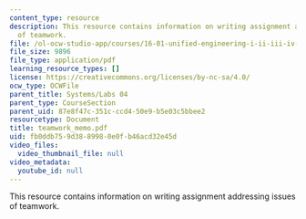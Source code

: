 ```yaml
---
content_type: resource
description: This resource contains information on writing assignment addressing issues
  of teamwork.
file: /ol-ocw-studio-app/courses/16-01-unified-engineering-i-ii-iii-iv-fall-2005-spring-2006/fb0ddb759d3889980e0fb46acd32e45d_teamwork_memo.pdf
file_size: 9896
file_type: application/pdf
learning_resource_types: []
license: https://creativecommons.org/licenses/by-nc-sa/4.0/
ocw_type: OCWFile
parent_title: Systems/Labs 04
parent_type: CourseSection
parent_uid: 87e8f47c-351c-ccd4-50e9-b5e03c5bbee2
resourcetype: Document
title: teamwork_memo.pdf
uid: fb0ddb75-9d38-8998-0e0f-b46acd32e45d
video_files:
  video_thumbnail_file: null
video_metadata:
  youtube_id: null
---
```

This resource contains information on writing assignment addressing issues of teamwork.